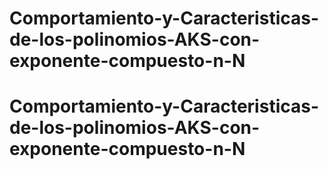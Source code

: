 # Comportamiento-y-Caracteristicas-de-los-polinomios-AKS-con-exponente-compuesto-n-N
# Comportamiento-y-Caracteristicas-de-los-polinomios-AKS-con-exponente-compuesto-n-N
